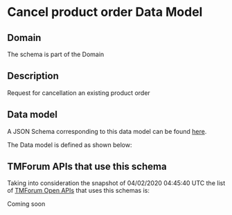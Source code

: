 # Cancel product order Data Model

## Domain

The  schema is part of the  Domain

## Description

Request for cancellation an existing product order

## Data model

A JSON Schema corresponding to this data model can be found
[here](https://github.com/tmforum-rand/schemas/blob/candidates/Product/CancelProductOrder.schema.json).

The Data model is defined as shown below:




## TMForum APIs that use this schema

Taking into consideration the snapshot of 04/02/2020 04:45:40 UTC the list of [TMForum Open APIs](https://www.tmforum.org/open-apis/) that uses this schemas is:

Coming soon